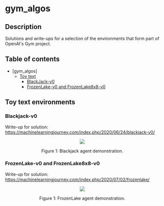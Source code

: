 # gym_algos
## Description
Solutions and write-ups for a selection of the environments that form part of OpenAI's Gym project.

## Table of contents
- [gym_algos]
  + [Toy text](#toy-text-environments)
    * [BlackJack-v0](#blackjack-v0)
    * [FrozenLake-v0 and FrozenLake8x8-v0](#frozenlake-v0-and-frozenlake8x8-v0)
    
## Toy text environments
### Blackjack-v0
Write-up for solution: https://machinelearningjourney.com/index.php/2020/06/24/blackjack-v0/
<p align="center">
    <img src="https://machinelearningjourney.com/wp-content/uploads/2020/06/Blackjack-demo-1.gif"\>
</p>
<p align="center">
    Figure 1: Blackjack agent demonstration.
</p>

### FrozenLake-v0 and FrozenLake8x8-v0
Write-up for solution: https://machinelearningjourney.com/index.php/2020/07/02/frozenlake/
<p align="center">
    <img src="https://machinelearningjourney.com/wp-content/uploads/2020/07/FrozenLake-demo.gif"\>
</p>
<p align="center">
    Figure 1: FrozenLake agent demonstration.
</p>
